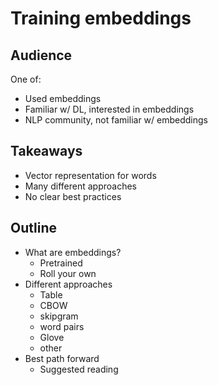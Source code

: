 # Training embeddings

## Audience

One of: 

 - Used embeddings
 - Familiar w/ DL, interested in embeddings
 - NLP community, not familiar w/ embeddings
 
## Takeaways

 - Vector representation for words
 - Many different approaches 
 - No clear best practices
 
## Outline

 - What are embeddings?
   - Pretrained
   - Roll your own
 - Different approaches
   - Table
   - CBOW
   - skipgram
   - word pairs
   - Glove
   - other
 - Best path forward
   - Suggested reading
